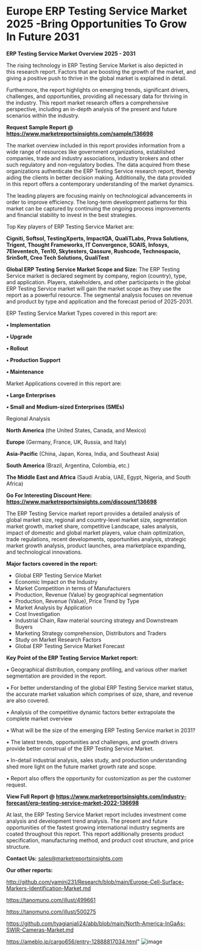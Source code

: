  # Europe ERP Testing Service Market 2025 -Bring Opportunities To Grow In Future 2031

<Strong> ERP Testing Service Market Overview 2025 - 2031</strong>

The rising technology in ERP Testing Service Market is also depicted in this research report. Factors that are boosting the growth of the market, and giving a positive push to thrive in the global market is explained in detail.

Furthermore, the report highlights on emerging trends, significant drivers, challenges, and opportunities, providing all necessary data for thriving in the industry. This report market research offers a comprehensive perspective, including an in-depth analysis of the present and future scenarios within the industry.

<strong>Request Sample Report @ <a href=https://www.marketreportsinsights.com/sample/136698>https://www.marketreportsinsights.com/sample/136698</a></strong>

The market overview included in this report provides information from a wide range of resources like government organizations, established companies, trade and industry associations, industry brokers and other such regulatory and non-regulatory bodies. The data acquired from these organizations authenticate the ERP Testing Service research report, thereby aiding the clients in better decision making. Additionally, the data provided in this report offers a contemporary understanding of the market dynamics.

The leading players are focusing mainly on technological advancements in order to improve efficiency. The long-term development patterns for this market can be captured by continuing the ongoing process improvements and financial stability to invest in the best strategies.

Top Key players of ERP Testing Service Market are:

<strong>Cigniti, Softsol, TestingXperts, ImpactQA, QualiTLabs, Prova Solutions, Trigent, Thought Frameworks, IT Convergence, SOAIS, Infosys, 7Eleventech, Ten10, Skytesters, Qassure, Rushcode, Technospacio, SrinSoft, Creo Tech Solutions, QualiTest</strong>

<strong><b>Global ERP Testing Service Market Scope and Size:</b></strong>
The ERP Testing Service market is declared segment by company, region (country), type, and application. Players, stakeholders, and other participants in the global ERP Testing Service market will gain the market scope as they use the report as a powerful resource. The segmental analysis focuses on revenue and product by type and application and the forecast period of 2025-2031.

ERP Testing Service Market Types covered in this report are:

<strong>• Implementation

• Upgrade

• Rollout

• Production Support

• Maintenance</strong>

Market Applications covered in this report are:

<strong>• Large Enterprises

• Small and Medium-sized Enterprises (SMEs)</strong> 

Regional Analysis

<strong>North America</strong> (the United States, Canada, and Mexico)

<strong>Europe</strong> (Germany, France, UK, Russia, and Italy)

<strong>Asia-Pacific</strong> (China, Japan, Korea, India, and Southeast Asia)

<strong>South America</strong> (Brazil, Argentina, Colombia, etc.)

<strong>The Middle East and Africa</strong> (Saudi Arabia, UAE, Egypt, Nigeria, and South Africa)

<strong>Go For Interesting Discount Here: <a href=https://www.marketreportsinsights.com/discount/136698>https://www.marketreportsinsights.com/discount/136698</a></strong>

The ERP Testing Service market report provides a detailed analysis of global market size, regional and country-level market size, segmentation market growth, market share, competitive Landscape, sales analysis, impact of domestic and global market players, value chain optimization, trade regulations, recent developments, opportunities analysis, strategic market growth analysis, product launches, area marketplace expanding, and technological innovations.

<strong><b>Major factors covered in the report:</b></strong>
<ul>
  <li>Global ERP Testing Service Market </li>
  <li>Economic Impact on the Industry</li>
  <li>Market Competition in terms of Manufacturers</li>
  <li>Production, Revenue (Value) by geographical segmentation</li>
  <li>Production, Revenue (Value), Price Trend by Type</li>
  <li>Market Analysis by Application</li>
  <li>Cost Investigation</li>
  <li>Industrial Chain, Raw material sourcing strategy and Downstream Buyers</li>
  <li>Marketing Strategy comprehension, Distributors and Traders</li>
  <li>Study on Market Research Factors</li>
  <li>Global ERP Testing Service Market Forecast</li>
</ul>

<strong><b>Key Point of the ERP Testing Service Market report:</b></strong>

• Geographical distribution, company profiling, and various other market segmentation are provided in the report.

• For better understanding of the global ERP Testing Service market status, the accurate market valuation which comprises of size, share, and revenue are also covered.

• Analysis of the competitive dynamic factors better extrapolate the complete market overview

• What will be the size of the emerging ERP Testing Service market in 2031?

• The latest trends, opportunities and challenges, and growth drivers provide better construal of the ERP Testing Service Market.

• In-detail industrial analysis, sales study, and production understanding shed more light on the future market growth rate and scope.

• Report also offers the opportunity for customization as per the customer request.

<strong><b>View Full Report @ <a href=https://www.marketreportsinsights.com/industry-forecast/erp-testing-service-market-2022-136698>https://www.marketreportsinsights.com/industry-forecast/erp-testing-service-market-2022-136698</a></b></strong>


At last, the ERP Testing Service Market report includes investment come analysis and development trend analysis. The present and future opportunities of the fastest growing international industry segments are coated throughout this report. This report additionally presents product specification, manufacturing method, and product cost structure, and price structure.

<strong>Contact Us:</strong>
sales@marketreportsinsights.com

<strong>Our other reports:</strong>

<a href=http://github.com/yamini231/Research/blob/main/Europe-Cell-Surface-Markers-Identification-Market.md>http://github.com/yamini231/Research/blob/main/Europe-Cell-Surface-Markers-Identification-Market.md</a>

<a href=https://tanomuno.com/illust/499661>https://tanomuno.com/illust/499661</a>

<a href=https://tanomuno.com/illust/500275>https://tanomuno.com/illust/500275</a>

<a href=https://github.com/tyagianjali24/abb/blob/main/North-America-InGaAs-SWIR-Cameras-Market.md>https://github.com/tyagianjali24/abb/blob/main/North-America-InGaAs-SWIR-Cameras-Market.md</a>

<a href=https://ameblo.jp/cargo656/entry-12888817034.html>https://ameblo.jp/cargo656/entry-12888817034.html</a>"
![image](https://github.com/user-attachments/assets/ac89503f-e1fb-448b-ad87-2efbe0cfbf6d)
